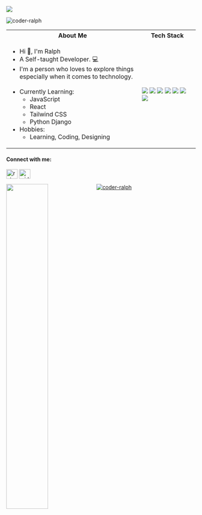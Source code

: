 <!-- # <p align = "center" >Hi 👋, I'm Ralph Rosael </p> -->
<!-- # <p align = "center" ><img align="center"  src="https://github.com/coder-ralph/coder-ralph/master/readme_banner.png?raw" /> </p> -->

![](readme_banner.png)

 <!-- Profile Views -->
<img src="https://komarev.com/ghpvc/?username=coder-ralph&label=Profile%20views&color=0e75b6&style=flat" alt="coder-ralph" />
 
<table>
<tr>
 <th>
 About Me
 </th>
<th>
Tech Stack
</th>
</tr>

<tr>
 <td width="70%">
   <ul>
     <li> Hi 👋, I'm Ralph  </li>
     <li> A Self-taught Developer. 💻 </li>
     <li> I'm a person who loves to explore things especially when it comes to technology. </li>
    <br>
     <li> Currently Learning:   
        <ul> 
          <li> JavaScript</li>
          <li> React </li>
          <li> Tailwind CSS</li>
          <li> Python Django</li>
        </ul>          
     </li>  
     <li> Hobbies:
        <ul> 
          <li> Learning, Coding, Designing</li>
        </ul>
     </li>  
   </ul>
</td>

<!--   <h4> Social: </h4>
  <img src="https://img.shields.io/badge/LinkedIn-0077B5?style=for-the-badge&logo=linkedin&logoColor=white"/>
  <img src="https://img.shields.io/badge/Stack_Overflow-FE7A16?style=for-the-badge&logo=stack-overflow&logoColor=white"/>
  <img src="https://img.shields.io/badge/-Hackerrank-2EC866?style=for-the-badge&logo=HackerRank&logoColor=white"/>
  <img src="https://img.shields.io/badge/Codepen-000000?style=for-the-badge&logo=codepen&logoColor=white"/>
  <img src="https://img.shields.io/badge/Codewars-B1361E?style=for-the-badge&logo=Codewars&logoColor=white"/> -->

<td>
    <img src="https://img.shields.io/badge/JavaScript-F7DF1E?style=for-the-badge&logo=javascript&logoColor=black">
    <img src="https://img.shields.io/badge/Python-14354C?style=for-the-badge&logo=python&logoColor=white">
    <img src="https://img.shields.io/badge/Django-092E20?style=for-the-badge&logo=django&logoColor=white">
    <img src="https://img.shields.io/badge/PyTorch-EE4C2C?style=for-the-badge&logo=PyTorch&logoColor=white">
    <img src="https://img.shields.io/badge/Pandas-2C2D72?style=for-the-badge&logo=pandas&logoColor=white">
    <img src="https://img.shields.io/badge/Arduino-00979D?style=for-the-badge&logo=Arduino&logoColor=white">
    <img src="https://img.shields.io/badge/Figma-F24E1E?style=for-the-badge&logo=figma&logoColor=white">
  </td>
</tr>
</table>

<!-- Socials -->
<h4>Connect with me:</h4>

<a href="https://www.linkedin.com/in/ralphrosael" target="blank"><img align="center" src="https://raw.githubusercontent.com/rahuldkjain/github-profile-readme-generator/master/src/images/icons/Social/linked-in-alt.svg" alt="ralphrosael" height="25" width="30" /></a>
<a href="https://instagram.com/coderralph" target="blank"><img align="center" src="https://raw.githubusercontent.com/rahuldkjain/github-profile-readme-generator/master/src/images/icons/Social/instagram.svg" alt="mide" height="25" width="30" /></a>

<!-- Tech Stack Used -->
<img align="left" width="47%" src="https://github-readme-stats.vercel.app/api/top-langs/?username=coder-ralph&layout=compact" />

<!-- <img align="left" width="47%" src="https://github-readme-stats.vercel.app/api?username=coder-ralph&show_icons=true&theme=default" />
<img align="left" width="47%" src="https://github-readme-streak-stats.herokuapp.com/?user=coder-ralph&" alt="coder-ralph" /> -->

<!-- Profile Trophy -->
<a href="https://github.com/ryo-ma/github-profile-trophy"><img src="https://github-profile-trophy.vercel.app/?username=coder-ralph" alt="coder-ralph" /></a>



<!---
Alpha776/Alpha776 is a ✨ special ✨ repository because its `README.md` (this file) appears on your GitHub profile.
You can click the Preview link to take a look at your changes.
--->
